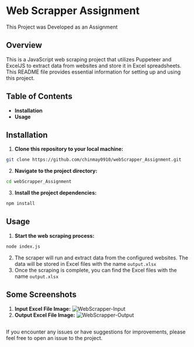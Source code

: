 # Web Scrapper Assignment
This Project was Developed as an Assignment
## Overview
This is a JavaScript web scraping project that utilizes Puppeteer and ExcelJS to extract data from websites and store it in Excel spreadsheets. This README file provides essential information for setting up and using this project.

## Table of Contents
- **Installation**
- **Usage**

## Installation
1. **Clone this repository to your local machine:**
```bash
git clone https://github.com/chinmay0910/webScrapper_Assignment.git
```
2. **Navigate to the project directory:**
```bash
cd webScrapper_Assignment
```
3. **Install the project dependencies:**
```bash
npm install
```
## Usage
1. **Start the web scraping process:**
```bash
node index.js
```
2. The scraper will run and extract data from the configured websites. The data will be stored in Excel files with the name `output.xlsx`
3. Once the scraping is complete, you can find the Excel files with the name `output.xlsx`

## Some Screenshots
1. **Input Excel File Image:**
   ![WebScrapper-Input](https://github.com/chinmay0910/webScrapper_Assignment/assets/78205628/c65680da-f00e-4136-95a1-576be4d1e164)
3. **Output Excel File Image:**
  ![WebScrapper-Output](https://github.com/chinmay0910/webScrapper_Assignment/assets/78205628/570b5b22-efd9-408c-9ac9-81f6e0ef5e48)

##
If you encounter any issues or have suggestions for improvements, please feel free to open an issue to the project.
